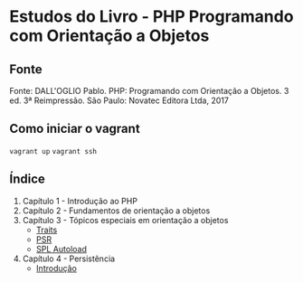 # Estudos do Livro - PHP Programando com Orientação a Objetos

## Fonte
Fonte: DALL'OGLIO Pablo. PHP: Programando com Orientação a Objetos. 3 ed. 3ª Reimpressão. São Paulo: Novatec Editora Ltda, 2017

## Como iniciar o vagrant
``` vagrant up ```
``` vagrant ssh ```

## Índice
1. Capítulo 1 - Introdução ao PHP
2. Capítulo 2 - Fundamentos de orientação a objetos
3. Capítulo 3 - Tópicos especiais em orientação a objetos
   - [Traits](cap-3/traits)
   - [PSR](cap-3/psr)
   - [SPL Autoload](cap-3/spl-autoload)
4. Capítulo 4 - Persistência
   - [Introdução](cap-4/introducao)